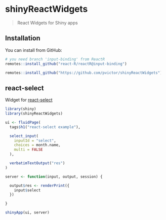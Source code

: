 # shinyReactWidgets

> React Widgets for Shiny apps

## Installation

You can install from GitHub:

``` r
# you need branch 'input-binding' from ReactR
remotes::install_github("react-R/reactR@input-binding")

remotes::install_github("https://github.com/pvictor/shinyReactWidgets")
```

## react-select

Widget for [react-select](https://github.com/JedWatson/react-select)

``` r
library(shiny)
library(shinyReactWidgets)

ui <- fluidPage(
  tags$h1("react-select example"),

  select_input(
    inputId = "select",
    choices = month.name,
    multi = FALSE
  ),

  verbatimTextOutput("res")
)

server <- function(input, output, session) {

  output$res <- renderPrint({
    input$select
  })

}

shinyApp(ui, server)
```

